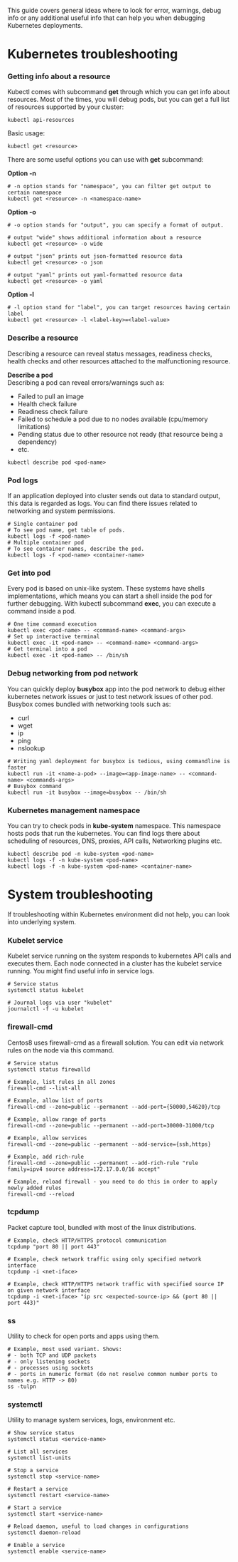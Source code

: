 This guide covers general ideas where to look for error, warnings, debug info or any additional useful info that can help you when debugging Kubernetes deployments.
# Kubernetes troubleshooting  

### Getting info about a resource
Kubectl comes with subcommand **get** through which you can get info about resources.
Most of the times, you will debug pods, but you can get a full list of resources supported by your cluster:
```
kubectl api-resources
```
Basic usage:
```
kubectl get <resource>
```
There are some useful options you can use with **get** subcommand:  

**Option -n**
```
# -n option stands for "namespace", you can filter get output to certain namespace
kubectl get <resource> -n <namespace-name>
```

**Option -o**
```
# -o option stands for "output", you can specify a format of output.

# output "wide" shows additional information about a resource
kubectl get <resource> -o wide

# output "json" prints out json-formatted resource data
kubectl get <resource> -o json

# output "yaml" prints out yaml-formatted resource data
kubectl get <resource> -o yaml
```

**Option -l**
```
# -l option stand for "label", you can target resources having certain label
kubectl get <resource> -l <label-key>=<label-value>
```

### Describe a resource  
Describing a resource can reveal status messages, readiness checks, health checks and other resources attached to the malfunctioning resource.  

**Describe a pod**  
Describing a pod can reveal errors/warnings such as:  
* Failed to pull an image
* Health check failure
* Readiness check failure
* Failed to schedule a pod due to no nodes available (cpu/memory limitations)
* Pending status due to other resource not ready (that resource being a dependency)
* etc.

```
kubectl describe pod <pod-name>
```

### Pod logs  
If an application deployed into cluster sends out data to standard output, this data is regarded as logs. You can find there issues related to networking and system permissions.
```
# Single container pod
# To see pod name, get table of pods.
kubectl logs -f <pod-name>
# Multiple container pod
# To see container names, describe the pod.
kubectl logs -f <pod-name> <container-name>
```

### Get into pod
Every pod is based on unix-like system. These systems have shells implementations, which means you can start a shell inside the pod for further debugging. With kubectl subcommand **exec**, you can execute a command inside a pod.
```
# One time command execution
kubectl exec <pod-name> -- <command-name> <command-args>
# Set up interactive terminal
kubectl exec -it <pod-name> -- <command-name> <command-args>
# Get terminal into a pod
kubectl exec -it <pod-name> -- /bin/sh
```

### Debug networking from pod network
You can quickly deploy **busybox** app into the pod network to debug either kubernetes network issues or just to test network issues of other pod. Busybox comes bundled with networking tools such as:  
* curl
* wget
* ip
* ping
* nslookup

```
# Writing yaml deployment for busybox is tedious, using commandline is faster
kubectl run -it <name-a-pod> --image=<app-image-name> -- <command-name> <commands-args>
# Busybox command
kubectl run -it busybox --image=busybox -- /bin/sh
```

### Kubernetes management namespace
You can try to check pods in **kube-system** namespace. This namespace hosts pods that run the kubernetes. You can find logs there about scheduling of resources, DNS, proxies, API calls, Networking plugins etc.
```
kubectl describe pod -n kube-system <pod-name>
kubectl logs -f -n kube-system <pod-name>
kubectl logs -f -n kube-system <pod-name> <container-name>
```
# System troubleshooting
If troubleshooting within Kubernetes environment did not help, you can look into underlying system.
### Kubelet service
Kubelet service running on the system responds to kubernetes API calls and executes them. Each node connected in a cluster has the kubelet service running. You might find useful info in service logs.
```
# Service status
systemctl status kubelet

# Journal logs via user "kubelet"
journalctl -f -u kubelet
```

### firewall-cmd
Centos8 uses firewall-cmd as a firewall solution. You can edit via network rules on the node via this command.
```
# Service status
systemctl status firewalld

# Example, list rules in all zones
firewall-cmd --list-all

# Example, allow list of ports
firewall-cmd --zone=public --permanent --add-port={50000,54620}/tcp

# Example, allow range of ports
firewall-cmd --zone=public --permanent --add-port=30000-31000/tcp

# Example, allow services
firewall-cmd --zone=public --permanent --add-service={ssh,https}

# Example, add rich-rule
firewall-cmd --zone=public --permanent --add-rich-rule "rule family=ipv4 source address=172.17.0.0/16 accept"

# Example, reload firewall - you need to do this in order to apply newly added rules
firewall-cmd --reload
```

### tcpdump
Packet capture tool, bundled with most of the linux distributions.
```
# Example, check HTTP/HTTPS protocol communication
tcpdump "port 80 || port 443"

# Example, check network traffic using only specified network interface
tcpdump -i <net-iface>

# Example, check HTTP/HTTPS network traffic with specified source IP on given network interface
tcpdump -i <net-iface> "ip src <expected-source-ip> && (port 80 || port 443)"
```

### ss
Utility to check for open ports and apps using them.
```
# Example, most used variant. Shows:
# - both TCP and UDP packets
# - only listening sockets
# - processes using sockets
# - ports in numeric format (do not resolve common number ports to names e.g. HTTP -> 80)
ss -tulpn
```

### systemctl
Utility to manage system services, logs, environment etc.
```
# Show service status
systemctl status <service-name>

# List all services
systemctl list-units

# Stop a service
systemctl stop <service-name>

# Restart a service
systemctl restart <service-name>

# Start a service
systemctl start <service-name>

# Reload daemon, useful to load changes in configurations
systemctl daemon-reload

# Enable a service
systemctl enable <service-name>
```
